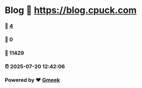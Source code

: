 # Blog :link: https://blog.cpuck.com 
### :page_facing_up: [4](https://blog.cpuck.com/tag.html) 
### :speech_balloon: 0 
### :hibiscus: 11429 
### :alarm_clock: 2025-07-20 12:42:06 
### Powered by :heart: [Gmeek](https://github.com/Meekdai/Gmeek)
